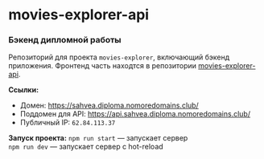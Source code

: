 # movies-explorer-api
### Бэкенд дипломной работы

Репозиторий для проекта `movies-explorer`, включающий бэкенд приложения.
Фронтенд часть находтся в репозитории [movies-explorer-api](https://github.com/sahvea/movies-explorer-frontend).


**Ссылки:**
* Домен: https://sahvea.diploma.nomoredomains.club/
* Поддомен для API: https://api.sahvea.diploma.nomoredomains.club/
* Публичный IP: `62.84.113.37`

**Запуск проекта:**
`npm run start` — запускает сервер   
`npm run dev` — запускает сервер с hot-reload
